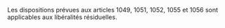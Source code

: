   
Les dispositions prévues aux articles 1049, 1051, 1052, 1055 et 1056 sont applicables aux libéralités résiduelles.  

  
